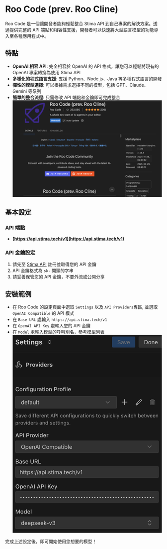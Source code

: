 # Roo Code (prev. Roo Cline) 

Roo Code 是一個讓開發者能夠輕鬆整合 Stima API 到自己專案的解決方案。透過提供完整的 API 端點和相容性支援，開發者可以快速將大型語言模型的功能導入至各種應用程式中。

## 特點

- **OpenAI 相容 API**: 完全相容於 OpenAI 的 API 格式，讓您可以輕鬆將現有的 OpenAI 專案轉換為使用 Stima API
- **多樣化的程式語言支援**: 支援 Python、Node.js、Java 等多種程式語言的開發
- **彈性的模型選擇**: 可以根據需求選擇不同的模型，包括 GPT、Claude、Gemini 等系列
- **簡單的整合流程**: 只需修改 API 端點和金鑰即可完成整合
![image](../static/img/roocode_1.png)

## 基本設定

### API 端點

- **[https://api.stima.tech/v1](https://api.stima.tech/v1)**

### API 金鑰設定

1. 請先至 [Stima API](https://api.stima.tech/token) 註冊並取得您的 API 金鑰
2. API 金鑰格式為 `sk-` 開頭的字串
3. 請妥善保管您的 API 金鑰，不要外流或公開分享

## 安裝範例
- 在 Roo Code 的設定頁面中選取 `Settings` 以及 `API Providers`專區, 並選取 `OpenAI Compatible` 的 API 模式
- 在 `Base URL` 處輸入 `https://api.stima.tech/v1`
- 在 `OpenAI API Key` 處輸入您的 API 金鑰
- 在 `Model` 處輸入模型的呼叫別名，參考[模型列表](https://api.stima.tech/#pricing)
![image](../static/img/roocode_2.png)

完成上述設定後，即可開始使用您想要的模型！
